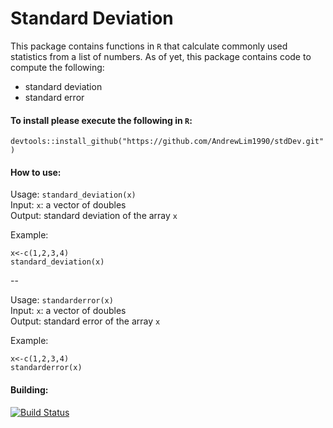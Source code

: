 # Standard Deviation

This package contains functions in `R` that calculate commonly used statistics from a list of numbers. As of yet, this package contains code to compute the following:

- standard deviation
- standard error

#### To install please execute the following in `R`:

`devtools::install_github("https://github.com/AndrewLim1990/stdDev.git")`

#### How to use:

Usage: `standard_deviation(x)`  
Input: `x`: a vector of doubles  
Output: standard deviation of the array `x`

Example:

```
x<-c(1,2,3,4)
standard_deviation(x)
```

--

Usage: `standarderror(x)`  
Input: `x`: a vector of doubles  
Output: standard error of the array `x`

Example:

```
x<-c(1,2,3,4)
standarderror(x)
```
#### Building:

[![Build Status](https://travis-ci.org/AndrewLim1990/stdDev.svg?branch=master)](https://travis-ci.org/AndrewLim1990/stdDev)
